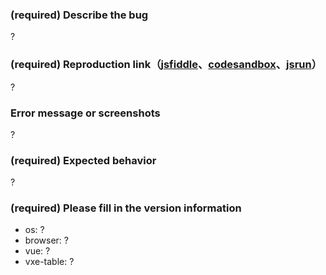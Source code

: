 ### (required) Describe the bug

 ?

### (required) Reproduction link（[jsfiddle](https://jsfiddle.net/04Ldpsy8/)、[codesandbox](https://codesandbox.io/s/vue-template-916h0)、[jsrun](https://jsrun.pro//vIyKp/edit)）

 ?

### Error message or screenshots

 ?

### (required) Expected behavior

 ?

### (required) Please fill in the version information

- os: ?
- browser: ?
- vue: ?
- vxe-table: ?
